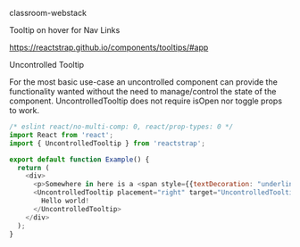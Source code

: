 classroom-webstack

Tooltip on hover for Nav Links 

https://reactstrap.github.io/components/tooltips/#app

Uncontrolled Tooltip

For the most basic use-case an uncontrolled component can provide the functionality wanted without the need to manage/control the state of the component. UncontrolledTooltip does not require isOpen nor toggle props to work.

```js
/* eslint react/no-multi-comp: 0, react/prop-types: 0 */
import React from 'react';
import { UncontrolledTooltip } from 'reactstrap';

export default function Example() {
  return (
    <div>
      <p>Somewhere in here is a <span style={{textDecoration: "underline", color:"blue"}} href="#" id="UncontrolledTooltipExample">tooltip</span>.</p>
      <UncontrolledTooltip placement="right" target="UncontrolledTooltipExample">
        Hello world!
      </UncontrolledTooltip>
    </div>
  );
}
```